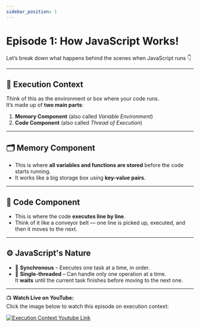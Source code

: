 ```yaml
---
sidebar_position: 1
---
```



# Episode 1: How JavaScript Works!

Let’s break down what happens behind the scenes when JavaScript runs 👇

---

## 🧠 Execution Context  
Think of this as the environment or box where your code runs.  
It’s made up of **two main parts**:  
1. **Memory Component** (also called *Variable Environment*)  
2. **Code Component** (also called *Thread of Execution*)

---

## 🗂️ Memory Component  
- This is where **all variables and functions are stored** before the code starts running.  
- It works like a big storage box using **key-value pairs**.

---

## 🧾 Code Component 
- This is where the code **executes line by line**.  
- Think of it like a conveyor belt — one line is picked up, executed, and then it moves to the next.

---

## ⚙️ JavaScript's Nature  
- 📍 **Synchronous** – Executes one task at a time, in order.  
- 🧵 **Single-threaded** – Can handle only one operation at a time.  
It **waits** until the current task finishes before moving to the next one.

---

📺 **Watch Live on YouTube:**   
Click the image below to watch this episode on execution context:

[![Execution Context Youtube Link](https://img.youtube.com/vi/ZvbzSrg0afE/0.jpg)](https://www.youtube.com/watch?v=ZvbzSrg0afE&list=PLlasXeu85E9cQ32gLCvAvr9vNaUccPVNP)

